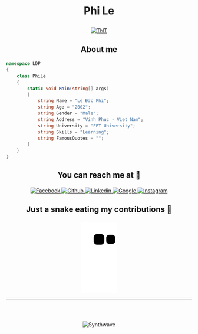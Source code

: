 # <p align="center">Phi Le</p>

<p align="center">
	<a href="https://github.com/leducphiz">
	<img src="https://avatars.githubusercontent.com/u/91577321?v=4" width = "200" alt="TNT">
	</a>
</p>

<h2 align="center">About me</h2>

```C#
namespace LDP
{
    class PhiLe
    {
        static void Main(string[] args)
        {
            string Name = "Lê Đức Phi";
            string Age = "2002";
            string Gender = "Male";
            string Address = "Vinh Phuc - Viet Nam";
            string University = "FPT University";
            string Skills = "Learning";
            string FamousQuotes = "";
        }
    }
}
```

## <p align="center">You can reach me at 🌹</p>

<p align="center">
  <a href="https://www.facebook.com/Phi02">
    <img src="https://www.vectorlogo.zone/logos/facebook/facebook-official.svg" alt="Facebook" height="30" width="30">
  </a>
	
  <a href="https://github.com/leducphiz">
    <img src="https://www.vectorlogo.zone/logos/github/github-tile.svg" alt="Github" height="30" width="30">
  </a>
  
  
	
  <a href="https://www.linkedin.com/in/leducphi/">
    <img src="https://www.vectorlogo.zone/logos/linkedin/linkedin-icon.svg" alt="Linkedin" height="30" width="30">
  </a>
  
  <a href="mailto:leducphi1952002@gmail.com">
    <img src="https://www.vectorlogo.zone/logos/google/google-icon.svg" alt="Google" height="30" width="30">
  </a>
	
  <a href="https://www.instagram.com/leducphi_">
    <img src="https://www.vectorlogo.zone/logos/instagram/instagram-icon.svg" alt="Instagram" height="30" width="30">
  </a>
  
  
</p>





## <p align="center">Just a snake eating my contributions 🐍</p>
<p align='center'>
<img src="https://github.com/ngoctienTNT/ngoctienTNT/blob/output/github-contribution-grid-snake.svg">
</p>

<hr>
<br>

##

<p align="center"><img src="https://thumbs.gfycat.com/GoodnaturedFondGaur-size_restricted.gif" alt="Synthwave" height="300" width="500"></p>
